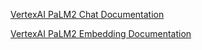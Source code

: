 [VertexAI PaLM2 Chat Documentation](https://docs.spring.io/spring-ai/reference/api/chat/vertexai-palm2-chat.html)

[VertexAI PaLM2 Embedding Documentation](https://docs.spring.io/spring-ai/reference/api/embeddings/vertexai-embeddings-palm2.html)

